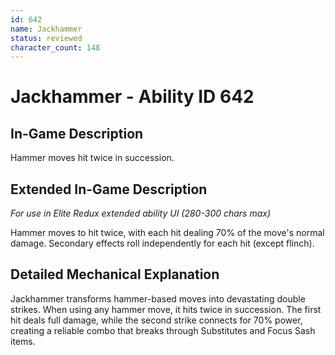 ```yaml
---
id: 642
name: Jackhammer
status: reviewed
character_count: 148
---
```


# Jackhammer - Ability ID 642

## In-Game Description
Hammer moves hit twice in succession.

## Extended In-Game Description
*For use in Elite Redux extended ability UI (280-300 chars max)*

Hammer moves to hit twice, with each hit dealing 70% of the move's normal damage. Secondary effects roll independently for each hit (except flinch).

## Detailed Mechanical Explanation

Jackhammer transforms hammer-based moves into devastating double strikes. When using any hammer move, it hits twice in succession. The first hit deals full damage, while the second strike connects for 70% power, creating a reliable combo that breaks through Substitutes and Focus Sash items.